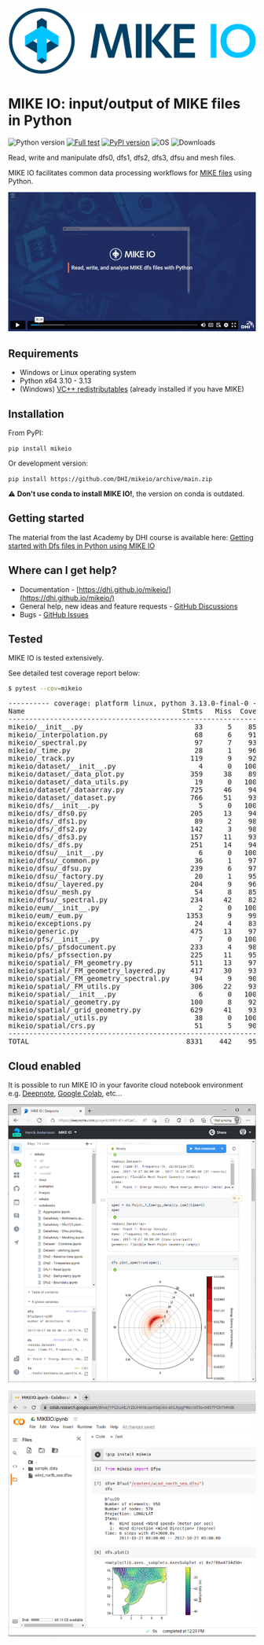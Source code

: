 
![logo](https://raw.githubusercontent.com/DHI/mikeio/main/images/logo/PNG/MIKE-IO-Logo-Pos-RGB-nomargin.png)
# MIKE IO: input/output of MIKE files in Python
 ![Python version](https://img.shields.io/pypi/pyversions/mikeio.svg)
 [![Full test](https://github.com/DHI/mikeio/actions/workflows/full_test.yml/badge.svg)](https://github.com/DHI/mikeio/actions/workflows/full_test.yml)
[![PyPI version](https://badge.fury.io/py/mikeio.svg)](https://badge.fury.io/py/mikeio)
![OS](https://img.shields.io/badge/OS-Windows%20%7C%20Linux-blue)
![Downloads](https://img.shields.io/pypi/dm/mikeio)



Read, write and manipulate dfs0, dfs1, dfs2, dfs3, dfsu and mesh files.

MIKE IO facilitates common data processing workflows for [MIKE files](https://www.dhigroup.com/technologies/mikepoweredbydhi) using Python.

[![MIKEIO. Read, write and analyze MIKE dfs files with Python on Vimeo](https://raw.githubusercontent.com/DHI/mikeio/main/images/youtube1.png)](https://player.vimeo.com/video/708275619)

<!--[![MIKEIO. New workflow and data structures in MIKE IO 1.0 on Vimeo](https://raw.githubusercontent.com/DHI/mikeio/main/images/youtube2.png)](https://player.vimeo.com/video/708276337)-->


## Requirements
* Windows or Linux operating system
* Python x64 3.10 - 3.13
* (Windows) [VC++ redistributables](https://support.microsoft.com/en-us/help/2977003/the-latest-supported-visual-c-downloads) (already installed if you have MIKE)

## Installation

From PyPI: 

`pip install mikeio`

Or development version:

`pip install https://github.com/DHI/mikeio/archive/main.zip`

:warning: **Don't use conda to install MIKE IO!**, the version on conda is outdated.

## Getting started

The material from the last Academy by DHI course is available here: [Getting started with Dfs files in Python using MIKE IO](https://dhi.github.io/getting-started-with-mikeio/intro.html)

## Where can I get help?
* Documentation - [https://dhi.github.io/mikeio/](https://dhi.github.io/mikeio/)
* General help, new ideas and feature requests - [GitHub Discussions](http://github.com/DHI/mikeio/discussions) 
* Bugs - [GitHub Issues](http://github.com/DHI/mikeio/issues) 


## Tested

MIKE IO is tested extensively.

See detailed test coverage report below:
```bash
$ pytest --cov=mikeio
```
<pre>
---------- coverage: platform linux, python 3.13.0-final-0 -----------
Name                                      Stmts   Miss  Cover
-------------------------------------------------------------
mikeio/__init__.py                           33      5    85%
mikeio/_interpolation.py                     68      6    91%
mikeio/_spectral.py                          97      7    93%
mikeio/_time.py                              28      1    96%
mikeio/_track.py                            119      9    92%
mikeio/dataset/__init__.py                    4      0   100%
mikeio/dataset/_data_plot.py                359     38    89%
mikeio/dataset/_data_utils.py                19      0   100%
mikeio/dataset/_dataarray.py                725     46    94%
mikeio/dataset/_dataset.py                  766     51    93%
mikeio/dfs/__init__.py                        5      0   100%
mikeio/dfs/_dfs0.py                         205     13    94%
mikeio/dfs/_dfs1.py                          89      2    98%
mikeio/dfs/_dfs2.py                         142      3    98%
mikeio/dfs/_dfs3.py                         157     11    93%
mikeio/dfs/_dfs.py                          251     14    94%
mikeio/dfsu/__init__.py                       6      0   100%
mikeio/dfsu/_common.py                       36      1    97%
mikeio/dfsu/_dfsu.py                        239      6    97%
mikeio/dfsu/_factory.py                      20      1    95%
mikeio/dfsu/_layered.py                     204      9    96%
mikeio/dfsu/_mesh.py                         54      8    85%
mikeio/dfsu/_spectral.py                    234     42    82%
mikeio/eum/__init__.py                        2      0   100%
mikeio/eum/_eum.py                         1353      9    99%
mikeio/exceptions.py                         24      4    83%
mikeio/generic.py                           475     13    97%
mikeio/pfs/__init__.py                        7      0   100%
mikeio/pfs/_pfsdocument.py                  233      4    98%
mikeio/pfs/_pfssection.py                   225     11    95%
mikeio/spatial/_FM_geometry.py              511     13    97%
mikeio/spatial/_FM_geometry_layered.py      417     30    93%
mikeio/spatial/_FM_geometry_spectral.py      94      9    90%
mikeio/spatial/_FM_utils.py                 306     22    93%
mikeio/spatial/__init__.py                    6      0   100%
mikeio/spatial/_geometry.py                 100      8    92%
mikeio/spatial/_grid_geometry.py            629     41    93%
mikeio/spatial/_utils.py                     38      0   100%
mikeio/spatial/crs.py                        51      5    90%
-------------------------------------------------------------
TOTAL                                      8331    442    95%
</pre>

## Cloud enabled

It is possible to run MIKE IO in your favorite cloud notebook environment e.g. [Deepnote](https://deepnote.com/), [Google Colab](https://colab.research.google.com/), etc...

![DeepNote](https://raw.githubusercontent.com/DHI/mikeio/main/images/deepnote.png)

![Colab](https://raw.githubusercontent.com/DHI/mikeio/main/images/colab.png)


